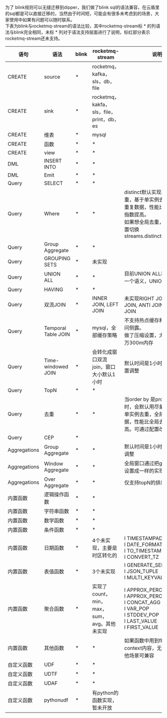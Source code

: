 为了 blink规则可以无缝迁移到dipper，我们做了blink
sql的语法兼容，在云盾里的sql都是可以直接迁移的，当然由于时间短，可能会有很多未考虑到的场景，大家使用中如果有问题可以随时联系。<br />
下表为blink与rocketmq-stream的语法比较，其中rocketmq-stream标 * 的列语法与blink完全相同，未标 *
列对于语法支持层面进行了说明，标红部分表示rocketmq-stream还未支持。

| 语句           | 语法                  | blink | rocketmq-stream                     | 说明                                                                                                                                   |
|--------------|---------------------|-------|-------------------------------------|--------------------------------------------------------------------------------------------------------------------------------------|
| CREATE       | source              | *     | rocketmq，kafka，sls，db，file          |                                                                                                                                      |
| CREATE       | sink                | *     | rocketmq，kakfa，sls，file，print，db，es |                                                                                                                                      |
| CREATE       | 维表                  | *     | mysql                               |                                                                                                                                      |
| CREATE       | 函数                  | *     | *                                   |                                                                                                                                      |
| CREATE       | view                | *     | *                                   |                                                                                                                                      |
| DML          | INSERT INTO         | *     | *                                   |                                                                                                                                      |
| DML          | Emit                | *     | *                                   |                                                                                                                                      |
| Query        | SELECT              | *     | *                                   |                                                                                                                                      |
| Query        | Where               | *     | *                                   | distinct默认实现是尽量去重，基于单实例去重，全局有重复数据，性能比全局去重有指数提高。<br />如果想全局去重，通过修改配置切换streams.distinct.globle=true                                    |
| Query        | Group Aggregate     | *     | *                                   |                                                                                                                                      |
| Query        | GROUPING SETS       | *     | 未实现                                 |                                                                                                                                      |
| Query        | UNION ALL           | *     | *                                   | 目前UNION ALL和UNION是一个语义，UNION未做去重                                                                                                     |
| Query        | HAVING              | *     | *                                   |                                                                                                                                      |
| Query        | 双流JOIN              | *     | INNER JOIN, LEFT JOIN               | 未实现RIGHT JOIN, FULL JOIN, ANTI JOIN, SEMI JOIN                                                                                       |
| Query        | Temporal Table JOIN | *     | mysql，全部缓存策略                        | 不支持热点缓存和直接远程访问侧露。<br />做了压缩设置，尤其情报，千万300m内存                                                                                          |
| Query        | Time-windowed JOIN  | *     | 会转化成窗口双流join，窗口大小默认1小时              | 默认时间是1小时，可通过配置调整                                                                                                                     |
| Query        | TopN                | *     | *                                   |                                                                                                                                      |
| Query        | 去重                  | *     | *                                   | 当order by 是proctime()时，会默认用尽量去重，基于单实例去重，全局有重复数据，性能比全局去重有指数提高。可通过配置改变实现                                                               |
| Query        | CEP                 | *     |                                     |                                                                                                                                      |
| Aggregations | Group Aggregate     | *     | *                                   | 默认时间是1小时，通过配置调整                                                                                                                      |
| Aggregations | Window Aggregate    | *	    | *                                   | 全局窗口通过把groupby key设置成一样的实现                                                                                                           |
| Aggregations | Over Aggregate      | *     | *                                   | 仅支持topN的排序和去重                                                                                                                        |
| 内置函数         | 逻辑操作函数              | *	    | *                                   |                                                                                                                                      |
| 内置函数         | 字符串函数               | *	    | *                                   |                                                                                                                                      |
| 内置函数         | 数学函数                | *	    | *                                   |                                                                                                                                      |
| 内置函数         | 条件函数                | *	    | *                                   |                                                                                                                                      |
| 内置函数         | 日期函数                | *	    | 4个未实现，主要是时区转化的                      | l	TIMESTAMPADD<br />l	DATE_FORMAT_TZ<br />l	TO_TIMESTAMP_TZ<br />l	CONVERT_TZ                                                        |
| 内置函数         | 表值函数                | *	    | 3个未实现                               | l	GENERATE_SERIES<br />l	JSON_TUPLE<br />l	MULTI_KEYVALUE                                                                            |
| 内置函数         | 聚合函数                | *     | 实现了count，min，max，sum，avg。其他未实现      | l	APPROX_PERCENTILE<br />l	APPROX_PERCENTILE<br />l	CONCAT_AGG<br />l	VAR_POP<br />l	STDDEV_POP<br />l	LAST_VALUE<br />l	FIRST_VALUE |
| 内置函数         | 其他函数                | *     | *                                   | 如果函数中用到flink的context内容，无法兼容。其他场景可兼容                                                                                                  |
| 自定义函数        | UDF                 | *     | *                                   |                                                                                                                                      |
| 自定义函数        | UDTF                | *     | *                                   |                                                                                                                                      |
| 自定义函数        | UDAF                | *     | *                                   |                                                                                                                                      |
| 自定义函数        | pythonudf           | *     | 有python的函数实现，暂未开放                   |                                                                                                                                      |
